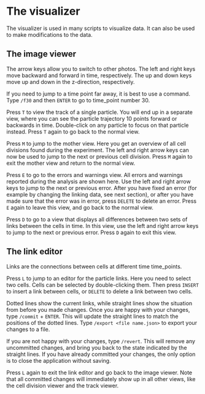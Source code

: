 The visualizer
==============

The visualizer is used in many scripts to visualize data. It can also be used to make modifications to the data.

The image viewer
----------------
The arrow keys allow you to switch to other photos. The left and right keys move backward and forward in time,
respectively. The up and down keys move up and down in the z-direction, respectively.

If you need to jump to a time point far away, it is best to use a command. Type `/f30` and then `ENTER`  to go to time_point
number 30.

Press `T` to view the track of a single particle. You will end up in a separate view, where you can see the particle
trajectory 10 points forward or backwards in time. Double-click on any particle to focus on that particle instead.
Press `T` again to go back to the normal view.

Press `M` to jump to the mother view. Here you get an overview of all cell divisions found during the experiment. The
left and right arrow keys can now be used to jump to the next or previous cell division. Press `M` again to exit the
mother view and return to the normal view.

Press `E` to go to the errors and warnings view. All errors and warnings reported during the analysis are shown here.
Use the left and right arrow keys to jump to the next or previous error. After you have fixed an error (for example by
changing the linking data, see next section), or after you have made sure that the error was in error, press `DELETE` to
delete an error. Press `E` again to leave this view, and go back to the normal view.

Press `D` to go to a view that displays all differences between two sets of links between the cells in time. In this
view, use the left and right arrow keys to jump to the next or previous error. Press `D` again to exit this view.

The link editor
---------------
Links are the connections between cells at different time time_points.

Press `L` to jump to an editor for the particle links. Here you need to select two cells. Cells can be selected by
double-clicking them. Then press `INSERT` to insert a link between cells, or `DELETE` to delete a link between two
cells.

Dotted lines show the current links, while straight lines show the situation from before you made changes.
Once you are happy with your changes, type `/commit` + `ENTER`. This will update the straight lines to match the
positions of the dotted lines. Type `/export <file name.json>` to export your changes to a file.

If you are not happy with your changes, type `/revert`. This will remove any uncommitted changes, and bring you back to
the state indicated by the straight lines. If you have already committed your changes, the only option is to close the
application without saving.

Press `L` again to exit the link editor and go back to the image viewer. Note that all committed changes will
immediately show up in all other views, like the cell division viewer and the track viewer.
